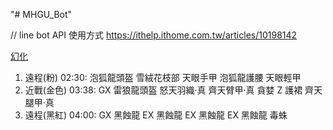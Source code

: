 "# MHGU_Bot"

// line bot API 使用方式 https://ithelp.ithome.com.tw/articles/10198142

[幻化](https://www.bilibili.com/video/BV1LV411n7oH/)

1. 遠程(粉) 02:30:
   泡狐龍頭盔
   雪絨花枝部
   天眼手甲
   泡狐龍護腰
   天眼輕甲
2. 近戰(金色) 03:38:
   GX 雷狼龍頭盔
   怒天羽織·真
   齊天臂甲·真
   貪婪 Z 護裙
   齊天腿甲·真
3. 遠程(黑紅) 04:00:
   GX 黑蝕龍
   EX 黑蝕龍
   EX 黑蝕龍
   EX 黑蝕龍
   毒蛛
